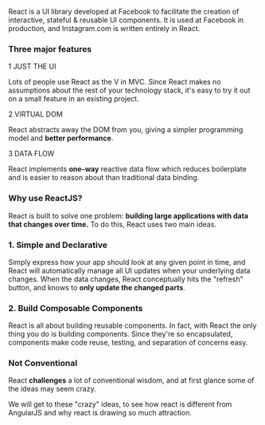 React is a UI library developed at Facebook to facilitate the creation of interactive, stateful & reusable UI components. 
It is used at Facebook in production, and Instagram.com is written entirely in React.

### Three major features

1 JUST THE UI

Lots of people use React as the V in MVC. Since React makes no assumptions about the rest of your technology stack, 
it's easy to try it out on a small feature in an existing project.

2 VIRTUAL DOM

React abstracts away the DOM from you, giving a simpler programming model and **better performance**.

3 DATA FLOW

React implements **one-way** reactive data flow which reduces boilerplate and is easier to reason about than traditional data binding.


### Why use ReactJS?

React is built to solve one problem: **building large applications with data that changes over time.** To do this, React uses two main ideas. 

### 1. Simple and Declarative

Simply express how your app should look at any given point in time, and React will automatically manage all UI updates 
when your underlying data changes. When the data changes, React conceptually hits the "refresh" button, and knows to **only 
update the changed parts**.

### 2. Build Composable Components

React is all about building reusable components. In fact, with React the only thing you do is building components. 
Since they're so encapsulated, components make code reuse, testing, and separation of concerns easy.


### Not Conventional 

React **challenges** a lot of conventional wisdom, and at first glance some of the ideas may seem crazy. 

We will get to these "crazy" ideas, to see how react is different from AngularJS and why react is drawing so much attraction.





